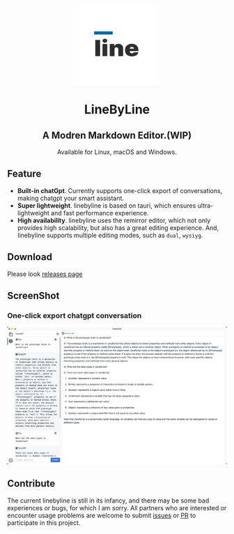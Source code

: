 <div align="center">
  <img align="center" src="./public/logo.svg" width="200 " height="182" />
</div>

<h1 align="center">LineByLine</h1>

<h2 align="center">A Modren Markdown Editor.(WIP)</h2>

<p align="center">Available for Linux, macOS and Windows.</p>

## Feature

- **Built-in chatGpt**. Currently supports one-click export of conversations, making chatgpt your smart assistant.
- **Super lightweight**. linebyline is based on tauri, which ensures ultra-lightweight and fast performance experience.
- **High availability**. linebyline uses the remirror editor, which not only provides high scalability, but also has a great editing experience. And, linebyline supports multiple editing modes, such as `dual`, `wysiyg`.

## Download

Please look [releases page](https://github.com/linebyline-group/linebyline/releases)

## ScreenShot

### One-click export chatgpt conversation
![chatgpt](./public/screenshots/chatgpt.png)

## Contribute

The current linebyline is still in its infancy, and there may be some bad experiences or bugs, for which I am sorry. All partners who are interested or encounter usage problems are welcome to submit [issues](https://github.com/linebyline-group/linebyline/issues/new) or [PR](https://github.com/linebyline-group/linebyline/compare) to participate in this project.
